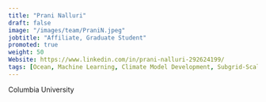 ```yaml
---
title: "Prani Nalluri"
draft: false
image: "/images/team/PraniN.jpeg"
jobtitle: "Affiliate, Graduate Student"
promoted: true
weight: 50
Website: https://www.linkedin.com/in/prani-nalluri-292624199/
tags: [Ocean, Machine Learning, Climate Model Development, Subgrid-Scale Parametrization]
---
```



Columbia University
